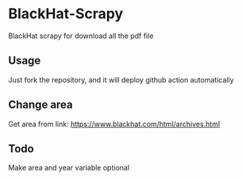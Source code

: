 # BlackHat-Scrapy
BlackHat scrapy for download all the pdf file

## Usage
Just fork the repository, and it will deploy github action automatically

## Change area
Get area from link: https://www.blackhat.com/html/archives.html

## Todo
Make area and year variable optional
